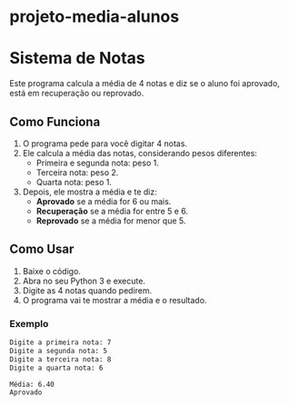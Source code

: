 # projeto-media-alunos
# Sistema de Notas

Este programa calcula a média de 4 notas e diz se o aluno foi aprovado, está em recuperação ou reprovado.

## Como Funciona

1. O programa pede para você digitar 4 notas.
2. Ele calcula a média das notas, considerando pesos diferentes:
   - Primeira e segunda nota: peso 1.
   - Terceira nota: peso 2.
   - Quarta nota: peso 1.
3. Depois, ele mostra a média e te diz:
   - **Aprovado** se a média for 6 ou mais.
   - **Recuperação** se a média for entre 5 e 6.
   - **Reprovado** se a média for menor que 5.

## Como Usar

1. Baixe o código.
2. Abra no seu Python 3 e execute.
3. Digite as 4 notas quando pedirem.
4. O programa vai te mostrar a média e o resultado.

### Exemplo

```bash
Digite a primeira nota: 7
Digite a segunda nota: 5
Digite a terceira nota: 8
Digite a quarta nota: 6

Média: 6.40
Aprovado
